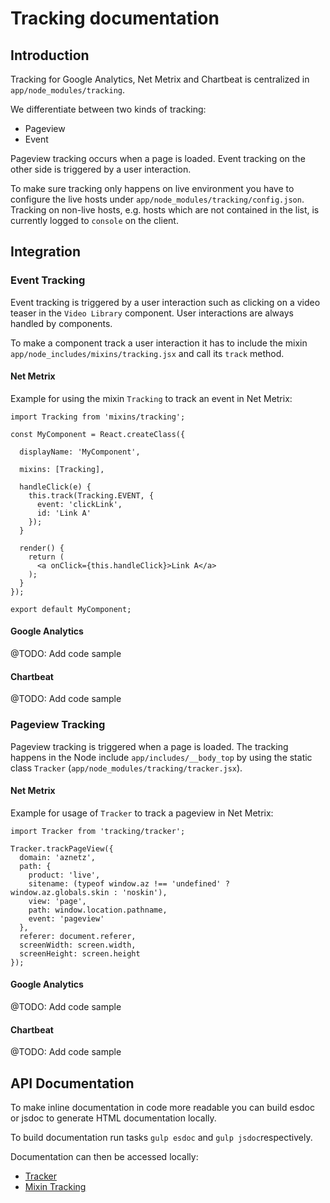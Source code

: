 # Tracking documentation


## Introduction

Tracking for Google Analytics, Net Metrix and Chartbeat is centralized in `app/node_modules/tracking`.

We differentiate between two kinds of tracking:
* Pageview
* Event

Pageview tracking occurs when a page is loaded. Event tracking on the other side is triggered by a user interaction.

To make sure tracking only happens on live environment you have to configure the live hosts under `app/node_modules/tracking/config.json`. Tracking on non-live hosts, e.g. hosts which are not contained in the list, is currently logged to `console` on the client.


## Integration


### Event Tracking

Event tracking is triggered by a user interaction such as clicking on a video teaser in the `Video Library` component.
User interactions are always handled by components. 

To make a component track a user interaction it has to include the mixin `app/node_includes/mixins/tracking.jsx` and call its `track` method.

#### Net Metrix

Example for using the mixin `Tracking` to track an event in Net Metrix:

```
import Tracking from 'mixins/tracking';

const MyComponent = React.createClass({

  displayName: 'MyComponent',

  mixins: [Tracking],

  handleClick(e) {
    this.track(Tracking.EVENT, {
      event: 'clickLink',
      id: 'Link A'
    });
  }

  render() {
    return (
      <a onClick={this.handleClick}>Link A</a>
    );
  }
});

export default MyComponent;

```

#### Google Analytics

@TODO: Add code sample


#### Chartbeat

@TODO: Add code sample


### Pageview Tracking

Pageview tracking is triggered when a page is loaded. The tracking happens in the Node include `app/includes/__body_top` by using the static class `Tracker` (`app/node_modules/tracking/tracker.jsx`).

#### Net Metrix

Example for usage of `Tracker` to track a pageview in Net Metrix:

```
import Tracker from 'tracking/tracker';

Tracker.trackPageView({
  domain: 'aznetz',
  path: {
    product: 'live',
    sitename: (typeof window.az !== 'undefined' ? window.az.globals.skin : 'noskin'),
    view: 'page',
    path: window.location.pathname,
    event: 'pageview'
  },
  referer: document.referer,
  screenWidth: screen.width,
  screenHeight: screen.height
});
```

#### Google Analytics

@TODO: Add code sample


#### Chartbeat

@TODO: Add code sample


## API Documentation

To make inline documentation in code more readable you can build esdoc or jsdoc to generate HTML documentation locally.

To build documentation run tasks `gulp esdoc` and `gulp jsdoc`respectively.

Documentation can then be accessed locally:
* [Tracker](http://localhost:8000/esdoc/)
* [Mixin Tracking](http://localhost:8000/jsdoc/)
